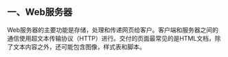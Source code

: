 ## 一、Web服务器

​	Web服务器的主要功能是存储，处理和传递网页给客户。客户端和服务器之间的通信使用超文本传输协议（HTTP）进行。交付的页面最常见的是HTML文档，除了文本内容之外，还可能包含图像，样式表和脚本。


